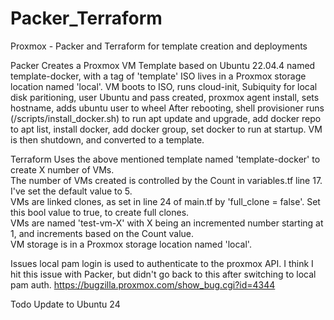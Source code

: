 # Packer_Terraform
Proxmox - Packer and Terraform for template creation and deployments

Packer
   Creates a Proxmox VM Template based on Ubuntu 22.04.4 named template-docker, with a tag of 'template'
   ISO lives in a Proxmox storage location named 'local'.
   VM boots to ISO, runs cloud-init, Subiquity for local disk paritioning, user Ubuntu and pass created, proxmox agent install, sets hostname, adds ubuntu user to wheel 
   After rebooting, shell provisioner runs (/scripts/install_docker.sh) to run apt update and upgrade, add docker repo to apt list, install docker, add docker group, set docker to run at startup.
   VM is then shutdown, and converted to a template.  

Terraform
   Uses the above mentioned template named 'template-docker' to create X number of VMs.  
   The number of VMs created is controlled by the Count in variables.tf line 17.  I've set the default value to 5.  
   VMs are linked clones, as set in line 24 of main.tf by 'full_clone	= false'.   Set this bool value to true, to create full clones.  
   VMs are named 'test-vm-X' with X being an incremented number starting at 1, and increments based on the Count value.  
   VM storage is in a Proxmox storage location named 'local'.

Issues
   local pam login is used to authenticate to the proxmox API.  I think I hit this issue with Packer, but didn't go back to this after switching to local pam auth. https://bugzilla.proxmox.com/show_bug.cgi?id=4344
    
Todo
   Update to Ubuntu 24
    
